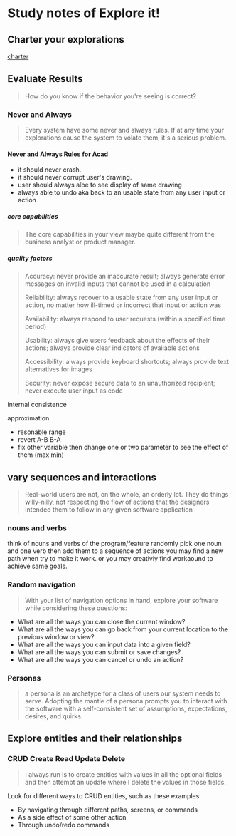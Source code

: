 # Study notes of Explore it!

## Charter your explorations

[charter](explore/charter.md)

## Evaluate Results

> How do you know if the behavior you're seeing is correct?

### Never and Always

> Every system have some never and always rules. If at any time your explorations cause the system to volate them, it's a serious problem.

#### Never and Always Rules for Acad

- it should never crash.
- it should never corrupt user's drawing.
- user should always albe to see display of same drawing
- always able to undo aka back to an usable state from any user input or action

##### core capabilities

> The core capabilities in your view maybe quite different from the business analyst or product manager.

##### quality factors

> Accuracy: never provide an inaccurate result; always generate error messages on invalid inputs that cannot be used in a calculation
>
> Reliability: always recover to a usable state from any user input or action, no matter how ill-timed or incorrect that input or action was
>
> Availability: always respond to user requests (within a specified time period)
>
> Usability: always give users feedback about the effects of their actions; always provide clear indicators of available actions
>
> Accessibility: always provide keyboard shortcuts; always provide text alternatives for images
>
> Security: never expose secure data to an unauthorized recipient; never execute user input as code

internal consistence

approximation

- resonable range
- revert A-B B-A
- fix other variable then change one or two parameter to see the effect of them (max min)

## vary sequences and interactions

> Real-world users are not, on the whole, an orderly lot. They do things willy-nilly, not respecting the flow of actions that the designers intended them to follow in any given software application

### nouns and verbs

think of nouns and verbs of the program/feature
randomly pick one noun and one verb then add them to a sequence of actions you may find a new path when try to make it work.
or you may creativly find workaound to achieve same goals.

### Random navigation

> With your list of navigation options in hand, explore your software while considering these questions:

- What are all the ways you can close the current window?
- What are all the ways you can go back from your current location to the previous window or view?
- What are all the ways you can input data into a given field?
- What are all the ways you can submit or save changes?
- What are all the ways you can cancel or undo an action?

### Personas

> a persona is an archetype for a class of users our system needs to serve.
> Adopting the mantle of a persona prompts you to interact with the software with a self-consistent set of assumptions, expectations, desires, and quirks.

## Explore entities and their relationships

### CRUD Create Read Update Delete

> I always run is to create entities with values in all the optional fields and then attempt an update where I delete the values in those fields.

Look for different ways to CRUD entities, such as these examples:

- By navigating through different paths, screens, or commands
- As a side effect of some other action
- Through undo/redo commands
